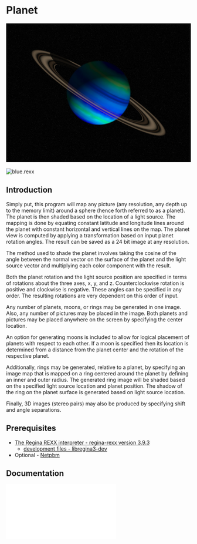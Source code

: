 # Planet

![intro](blue.jpg)

![blue.rexx](test/blue.rexx)

## Introduction

Simply put, this program will map any picture (any resolution, any depth up to the memory limit) around a sphere (hence forth referred to as a planet). The planet is then shaded based on the location of a light source. The mapping is done by equating constant latitude and longitude lines around the planet with constant horizontal and vertical lines on the map. The planet view is computed by applying a transformation based on input planet rotation angles. The result can be saved as a 24 bit image at any resolution.

The method used to shade the planet involves taking the cosine of the angle between the normal vector on the surface of the planet and the light source vector and multiplying each color component with the result.

Both the planet rotation and the light source position are specified in terms of rotations about the three axes, x, y, and z. Counterclockwise rotation is positive and clockwise is negative. These angles can be specified in any order. The resulting rotations are very dependent on this order of input.

Any number of planets, moons, or rings may be generated in one image. Also, any number of pictures may be placed in the image. Both planets and pictures may be placed anywhere on the screen by specifying the center location.

An option for generating moons is included to allow for logical placement of planets with respect to each other. If a moon is specified then its location is determined from a distance from the planet center and the rotation of the respective planet.

Additionally, rings may be generated, relative to a planet, by specifying an image map that is mapped on a ring centered around the planet by defining an inner and outer radius. The generated ring image will be shaded based on the specified light source location and planet position. The shadow of the ring on the planet surface is generated based on light source location.

Finally, 3D images (stereo pairs) may also be produced by specifying shift and angle separations.

## Prerequisites

* [The Regina REXX interpreter - regina-rexx version 3.9.3](https://sourceforge.net/projects/regina-rexx/files/regina-rexx/3.9.3/)
  * [development files - libregina3-dev](https://sourceforge.net/projects/regina-rexx/files/regina-rexx/3.9.3/)
* Optional - [Netpbm](http://netpbm.sourceforge.net/)

## Documentation

![User Guide](planet.pdf)

